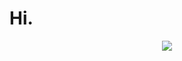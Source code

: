 # Hi.

<p align="center"><img src="https://media.giphy.com/media/13HgwGsXF0aiGY/giphy-downsized.gif" /><p>
